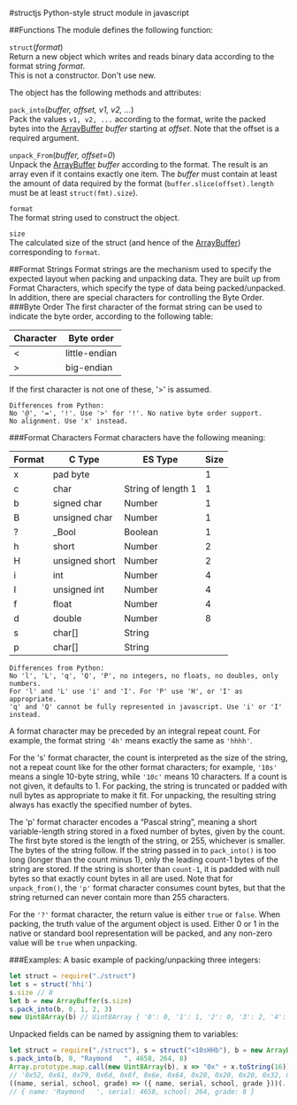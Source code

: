#structjs
Python-style struct module in javascript

##Functions
The module defines the following function:

`struct`(*format*)  
Return a new object which writes and reads binary data according to the format string *format*.  
This is not a constructor. Don't use new.

The object has the following methods and attributes:

`pack_into`(*buffer, offset, v1, v2, ...*)  
Pack the values `v1, v2, ...` according to the format, write the packed bytes into the  [ ArrayBuffer](https://developer.mozilla.org/en-US/docs/Web/JavaScript/Reference/Global_Objects/ArrayBuffer) *buffer* starting at *offset*. Note that the offset is a required argument.

`unpack_From`(*buffer, offset=0*)  
Unpack the [ ArrayBuffer](https://developer.mozilla.org/en-US/docs/Web/JavaScript/Reference/Global_Objects/ArrayBuffer) *buffer* according to the format. The result is an array even if it contains exactly one item. The *buffer* must contain at least the amount of data required by the format (`buffer.slice(offset).length` must be at least `struct(fmt).size`).

`format`  
The format string used to construct the object.

`size`  
The calculated size of the struct (and hence of the [ArrayBuffer](https://developer.mozilla.org/en-US/docs/Web/JavaScript/Reference/Global_Objects/ArrayBuffer)) corresponding to `format`.

##Format Strings
Format strings are the mechanism used to specify the expected layout when packing and unpacking data. They are built up from Format Characters, which specify the type of data being packed/unpacked. In addition, there are special characters for controlling the Byte Order.
###Byte Order
The first character of the format string can be used to indicate the byte order, according to the following table:

| Character | Byte order    |
|-----------|---------------|
| <	        | little-endian	|
| >	        | big-endian    |
If the first character is not one of these, '>' is assumed.

```
Differences from Python:
No '@', '=', '!'. Use '>' for '!'. No native byte order support.
No alignment. Use 'x' instead.
```
###Format Characters
Format characters have the following meaning:

|Format|C Type     |ES Type |Size|
|---|--------------|--------|---|
| x |pad byte      |        | 1 |
| c |char          | String of length 1| 1 |
| b |signed char   | Number	| 1 |
| B |unsigned char | Number	| 1 |
| ? |_Bool         | Boolean| 1 |
| h |short         | Number	| 2 |
| H |unsigned short| Number	| 2 |
| i |int           | Number | 4 |
| I |unsigned int  | Number | 4 |
| f |float	       | Number | 4 |
| d |double        | Number | 8 |
| s |char[]        | String |   |
| p |char[]        | String |   |

```
Differences from Python:
No 'l', 'L', 'q', 'Q', 'P', no integers, no floats, no doubles, only numbers.
For 'l' and 'L' use 'i' and 'I'. For 'P' use 'H', or 'I' as appropriate.
'q' and 'Q' cannot be fully represented in javascript. Use 'i' or 'I' instead.
```
A format character may be preceded by an integral repeat count. For example, the format string `'4h'` means exactly the same as `'hhhh'`.

For the 's' format character, the count is interpreted as the size of the string, not a repeat count like for the other format characters; for example, `'10s'` means a single 10-byte string, while `'10c'` means 10 characters. If a count is not given, it defaults to 1. For packing, the string is truncated or padded with null bytes as appropriate to make it fit. For unpacking, the resulting string always has exactly the specified number of bytes.

The 'p' format character encodes a “Pascal string”, meaning a short variable-length string stored in a fixed number of bytes, given by the count. The first byte stored is the length of the string, or 255, whichever is smaller. The bytes of the string follow. If the string passed in to `pack_into()` is too long (longer than the count minus 1), only the leading count-1 bytes of the string are stored. If the string is shorter than `count-1`, it is padded with null bytes so that exactly count bytes in all are used. Note that for `unpack_from()`, the `'p'` format character consumes count bytes, but that the string returned can never contain more than 255 characters.

For the `'?'` format character, the return value is either `true` or `false`. When packing, the truth value of the argument object is used. Either 0 or 1 in the native or standard bool representation will be packed, and any non-zero value will be `true` when unpacking.

###Examples:
A basic example of packing/unpacking three integers:
```javascript
let struct = require("./struct")
let s = struct('hhi')
s.size // 8
let b = new ArrayBuffer(s.size)
s.pack_into(b, 0, 1, 2, 3)
new Uint8Array(b) // Uint8Array { '0': 0, '1': 1, '2': 0, '3': 2, '4': 0, '5': 0, '6': 0, '7': 3 }
```
Unpacked fields can be named by assigning them to variables:
```javascript
let struct = require("./struct"), s = struct("<10sHHb"), b = new ArrayBuffer(s.size)
s.pack_into(b, 0, "Raymond   ", 4658, 264, 8)
Array.prototype.map.call(new Uint8Array(b), x => "0x" + x.toString(16)).join(", ")
// '0x52, 0x61, 0x79, 0x6d, 0x6f, 0x6e, 0x64, 0x20, 0x20, 0x20, 0x32, 0x12, 0x8, 0x1, 0x8'
((name, serial, school, grade) => ({ name, serial, school, grade }))(...s.unpack_from(b))
// { name: 'Raymond   ', serial: 4658, school: 264, grade: 8 }
```
